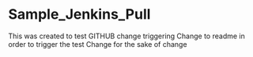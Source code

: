# Sample_Jenkins_Pull
This was created to test GITHUB change triggering
Change to readme in order to trigger the test
Change for the sake of change
